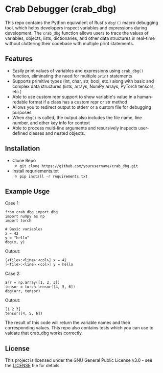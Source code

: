 # Crab Debugger (crab_dbg)

This repo contains the Python equivalent of Rust's `dbg!()` macro debugging tool, which helps developers inspect variables and expressions during development. The `crab_dbg` function allows users to trace the values of variables, objects, lists, dictionaries, and other data structures in real-time without cluttering their codebase with multiple print statements. 

## Features
- Easily print values of variables and expressions using `crab_dbg()` function, eliminating the need for multiple `print` statements
- Supports primitive types (int, char, str, bool, etc.) along with basic and complex data structures (lists, arrays, NumPy arrays, PyTorch tensors, etc.)
- Able to use custom repr support to show variable's value in a human-redable format if a class has a custom repr or str method
- Allows you to redirect output to stderr or a custom file for debugging purposes
- When `dbg()` is called, the output also includes the file name, line number, and other key info for context
- Able to process multi-line arguments and resursively inspects user-defined classes and nested objects. 

## Installation
- Clone Repo
    - `git clone https://github.com/yourusername/crab_dbg.git`
- Install requriements.txt
    - `pip install -r requirements.txt`

## Example Usge

Case 1:
```
from crab_dbg import dbg
import numpy as np
import torch

# Basic variables
x = 42
y = "hello"
dbg(x, y)
```
Output:
```
[<file>:<line>:<col>] x = 42
[<file>:<line>:<col>] y = hello
```
Case 2: 
```
arr = np.array([1, 2, 3])
tensor = torch.tensor([4, 5, 6])
dbg(arr, tensor)
```
Output:
 ```
[1 2 3]
 tensor([4, 5, 6])
```

The result of this code will return the variable names and their corresponding values. This repo also contains tests which you can use to vaidate that crab_dbg works correctly. 

## License
This project is licensed under the GNU General Public License v3.0 - see the [LICENSE](./LICENSE) file for details.
